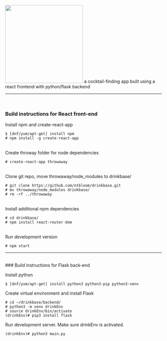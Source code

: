 
<img src=http://ntbloom.com/static/images/drinkBaseWhite.png width=250>
a cocktail-finding app built using a react frontend with python/flask backend


***
<br/>

### Build instructions for React front-end

Install npm and create-react-app

```
$ [dnf/yum/apt-get] install npm
# npm install -g create-react-app
```
<br/>
Create throway folder for node dependencies

```
# create-react-app throwaway
```

<br/>
Clone git repo, move throwaway/node_modules to drinkbase/

```
# git clone https://github.com/ntbloom/drinkbase.git
# mv throwaway/node_modules drinkbase/
# rm -rf ../throwaway
```
<br/>
Install additional npm dependencies

```
# cd drinkbase/
# npm install react-router-dom
```
<br/>
Run development version 

```
# npm start
```

***
<br/>
### Build instructions for Flask back-end

Install python

```
$ [dnf/yum/apt-get] install python3 python3-pip python3-venv
```

Create virtual environment and install Flask

```
# cd ~/drinkbase/backend/
# python3 -m venv drinkEnv
# source drinkEnv/bin/activate
(drinkEnv)# pip3 install flask
```

Run development server.  Make sure drinkEnv is activated.

```
(drinkEnv)# python3 main.py
```
